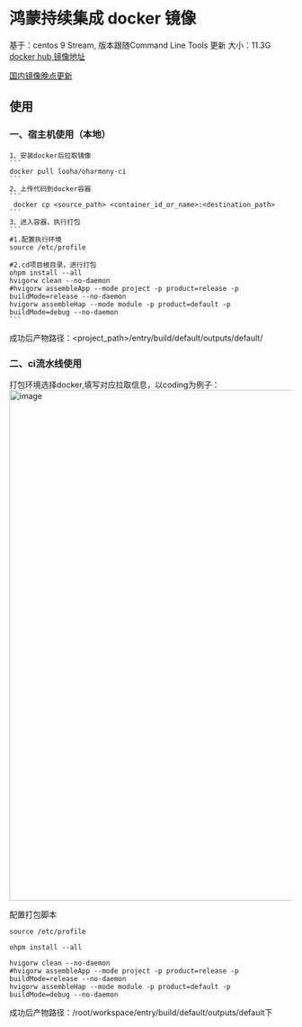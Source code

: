 # 鸿蒙持续集成 docker 镜像
基于：centos 9 Stream, 版本跟随Command Line Tools 更新
大小：11.3G
[docker hub 镜像地址](https://hub.docker.com/r/looha/oharmony-ci)

[国内镜像晚点更新]()


## 使用
### 一、宿主机使用（本地）
    1、安装docker后拉取镜像
    ```
    docker pull looha/oharmony-ci
    ```
    2、上传代码到docker容器
    ```
     docker cp <source_path> <container_id_or_name>:<destination_path>
    ```
    3、进入容器，执行打包
    ```
    #1.配置执行环境
    source /etc/profile

    #2.cd项目根目录，进行打包
    ohpm install --all
    hvigorw clean --no-daemon
    #hvigorw assembleApp --mode project -p product=release -p buildMode=release --no-daemon
    hvigorw assembleHap --mode module -p product=default -p buildMode=debug --no-daemon
    ```
成功后产物路径：<project_path>/entry/build/default/outputs/default/

### 二、ci流水线使用
打包环境选择docker,填写对应拉取信息，以coding为例子：
<img width="907" alt="image" src="https://github.com/user-attachments/assets/88801e41-7458-4f9c-8d96-0b8f74cee0d2">

配置打包脚本

```
source /etc/profile

ohpm install --all

hvigorw clean --no-daemon
#hvigorw assembleApp --mode project -p product=release -p buildMode=release --no-daemon
hvigorw assembleHap --mode module -p product=default -p buildMode=debug --no-daemon
```
成功后产物路径：/root/workspace/entry/build/default/outputs/default下


 
